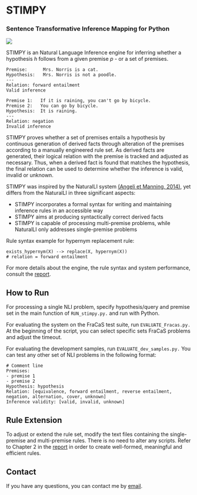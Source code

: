 # STIMPY 
### Sentence Transformative Inference Mapping for Python

![](https://github.com/athrado/stimpy/tree/master/Report/tree)

STIMPY is an Natural Language Inference engine for inferring whether a hypothesis _h_ follows from a given premise _p_ - or a set of premises.

```
Premise:      Mrs. Norris is a cat.
Hypothesis:   Mrs. Norris is not a poodle.
---
Relation: forward entailment
Valid inference
```

```
Premise 1:   If it is raining, you can't go by bicycle.
Premise 2:   You can go by bicycle.
Hypothesis:  It is raining.
--- 
Relation: negation
Invalid inference
```

STIMPY proves whether a set of premises entails a hypothesis by continuous generation of derived facts through alteration of the premises according to a manually engineered rule set. As derived facts are generated, their logical relation with the premise is tracked and
adjusted as necessary. Thus, when a derived fact is found that matches the hypothesis, the final relation can be used to determine whether the inference is valid, invalid or unknown.

STIMPY was inspired by the NaturalLI system [(Angeli et Manning, 2014)](https://www.aclweb.org/anthology/D14-1059), yet differs from the NaturalLI in three significant aspects:

- STIMPY incorporates a formal syntax for writing and maintaining inference rules in an accessible way
- STIMPY aims at producing syntactically correct derived facts
- STIMPY is capable of processing multi-premise problems, while NaturalLI only addresses single-premise problems

Rule syntax example for hypernym replacement rule:

```
exists_hypernym(X) --> replace(X, hypernym(X))
# relation = forward entailment
```
For more details about the engine, the rule syntax and system performance, consult the [report](https://github.com/athrado/stimpy/blob/master/Report/FM_JuliaSuter2019.pdf). 


## How to Run

For processing a single NLI problem, specify hypothesis/query and premise set in the main function of `RUN_stimpy.py.` and run with Python.

For evaluating the system on the FraCaS test suite, run `EVALUATE_Fracas.py.` At the beginning of the script, you can select specific sets FraCaS problems and adjust the timeout. 

For evaluating the development samples, run `EVALUATE_dev_samples.py.` You can test any other set of NLI problems in the following format:

```
# Comment line
Premises:
- premise 1
- premise 2
Hypothesis: hypothesis
Relation: [equivalence, forward entailment, reverse entailment, negation, alternation, cover, unknown]
Inference validity: [valid, invalid, unknown]
```

## Rule Extension

To adjust or extend the rule set, modify the text files containing the single-premise and multi-premise rules. There is no need to alter any scripts. Refer to Chapter 2 in the  [report](https://github.com/athrado/stimpy/blob/master/Report/FM_JuliaSuter2019.pdf) in order to create well-formed, meaningful and efficient rules. 

## Contact

If you have any questions, you can contact me by [email](https://user-images.githubusercontent.com/42718928/60554359-d4f49080-9cfc-11e9-92c9-e81852790ff8.png). 